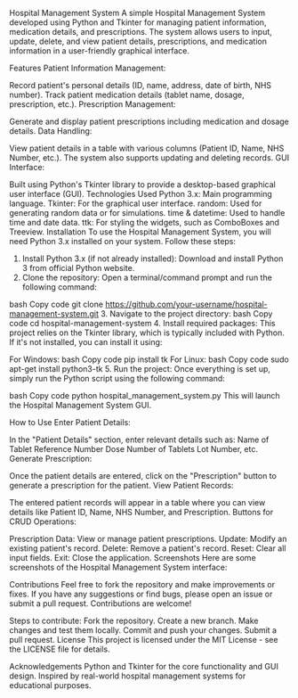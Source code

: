 Hospital Management System
A simple Hospital Management System developed using Python and Tkinter for managing patient information, medication details, and prescriptions. The system allows users to input, update, delete, and view patient details, prescriptions, and medication information in a user-friendly graphical interface.

Features
Patient Information Management:

Record patient's personal details (ID, name, address, date of birth, NHS number).
Track patient medication details (tablet name, dosage, prescription, etc.).
Prescription Management:

Generate and display patient prescriptions including medication and dosage details.
Data Handling:

View patient details in a table with various columns (Patient ID, Name, NHS Number, etc.).
The system also supports updating and deleting records.
GUI Interface:

Built using Python's Tkinter library to provide a desktop-based graphical user interface (GUI).
Technologies Used
Python 3.x: Main programming language.
Tkinter: For the graphical user interface.
random: Used for generating random data or for simulations.
time & datetime: Used to handle time and date data.
ttk: For styling the widgets, such as ComboBoxes and Treeview.
Installation
To use the Hospital Management System, you will need Python 3.x installed on your system. Follow these steps:

1. Install Python 3.x (if not already installed):
Download and install Python 3 from official Python website.
2. Clone the repository:
Open a terminal/command prompt and run the following command:

bash
Copy code
git clone https://github.com/your-username/hospital-management-system.git
3. Navigate to the project directory:
bash
Copy code
cd hospital-management-system
4. Install required packages:
This project relies on the Tkinter library, which is typically included with Python. If it's not installed, you can install it using:

For Windows:
bash
Copy code
pip install tk
For Linux:
bash
Copy code
sudo apt-get install python3-tk
5. Run the project:
Once everything is set up, simply run the Python script using the following command:

bash
Copy code
python hospital_management_system.py
This will launch the Hospital Management System GUI.

How to Use
Enter Patient Details:

In the "Patient Details" section, enter relevant details such as:
Name of Tablet
Reference Number
Dose
Number of Tablets
Lot Number, etc.
Generate Prescription:

Once the patient details are entered, click on the "Prescription" button to generate a prescription for the patient.
View Patient Records:

The entered patient records will appear in a table where you can view details like Patient ID, Name, NHS Number, and Prescription.
Buttons for CRUD Operations:

Prescription Data: View or manage patient prescriptions.
Update: Modify an existing patient's record.
Delete: Remove a patient's record.
Reset: Clear all input fields.
Exit: Close the application.
Screenshots
Here are some screenshots of the Hospital Management System interface:


Contributions
Feel free to fork the repository and make improvements or fixes. If you have any suggestions or find bugs, please open an issue or submit a pull request. Contributions are welcome!

Steps to contribute:
Fork the repository.
Create a new branch.
Make changes and test them locally.
Commit and push your changes.
Submit a pull request.
License
This project is licensed under the MIT License - see the LICENSE file for details.

Acknowledgements
Python and Tkinter for the core functionality and GUI design.
Inspired by real-world hospital management systems for educational purposes.
